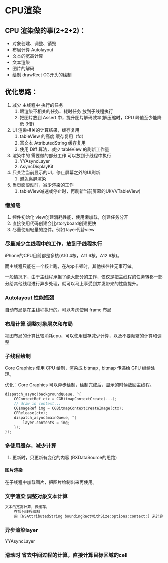 
# CPU渲染

## CPU 渲染做的事(2+2+2)：

* 对象创建、调整、销毁
* 布局计算 Autolayout
* 文本的宽高计算
* 文本渲染
* 图片的解码
* 绘制 drawRect CG开头的绘制

## 优化思路：

1. 减少 主线程中 执行的任务
   1. 跟渲染不相关的任务、耗时任务 放到子线程执行
   2. 把图片放到 Assert 中，提升图片解码效率(解压缩时，CPU 峰值至少能降低 3倍)
2. UI 渲染相关的计算结果，缓存复用
   1. tableView 的高度 缓存复用（fd）
   2. 富文本 AttributedString 缓存复用
   3. 使用 Diff 算法，减少 tableView 的刷新工作量
3. 渲染中的 需要做的部分工作 可以放到子线程中执行
   1. YYAsyncLayer
   2. AsyncDisplayKit
4. 只关注当前显示的UI，停止屏幕之外的UI刷新
   1. 避免离屏渲染 
5. 当页面滚动时，减少渲染的工作
   1. tableView减速或停止时，再刷新当前屏幕的UI(VVTableView)

### 懒加载

1. 控件初始化 view创建消耗性能，使用懒加载，创建任务分开
2. 直接使用代码创建会比storyboard创建更快
3. 尽量使用轻量的控件。例如 layer代替view

### 尽量减少主线程中的工作，放到子线程执行

iPhone的CPU目前都是多核(A10 4核，A11 6核，A12 6核)。

而主线程只能在一个核上跑，在App卡顿时，其他核往往无事可做。

一般情况下，由于主线程承担了绝大部分的工作，仅仅是把主线程的任务转移一部分给其他线程进行异步处理，就可以马上享受到并发带来的性能提升。

### Autolayout 性能瓶颈

自动布局是在主线程执行的。可以考虑使用 frame 布局

### 布局计算 调整对象层次和布局
    
视图布局的计算比较消耗cpu，可以使用缓存减少计算，以及不要频繁的计算和调整

### 子线程绘制

Core Graphics 使用 CPU 绘制，渲染成 bitmap , bitmap 传递给 GPU 继续处理。

优化：Core Graphics 可以异步绘制，绘制完成后，显示的时候放回主线程。

``` Swift
dispatch_async(backgroundQueue, ^{
    CGContextRef ctx = CGBitmapContextCreate(...);
    // draw in context...
    CGImageRef img = CGBitmapContextCreateImage(ctx);
    CFRelease(ctx);
    dispatch_async(mainQueue, ^{
        layer.contents = img;
    });
});
```

### 多使用缓存，减少计算

1. 更新时，只更新有变化的内容 (RXDataSource的思路)

#### 图片渲染

在子线程中加载图片，把图片绘制出来再使用。

### 文字渲染 调整对象文本计算

``` Swift
文本的宽高计算，做缓存，
    在后台线程绘制
    用 [NSAttributedString boundingRectWithSize:options:context:] 来计算文本宽高，用 -[NSAttributedString drawWithRect:options:context:] 来绘制文本，记住放到后台线程进行以避免阻塞主线程。
```

### 异步渲染layer

YYAsyncLayer

### 滑动时 省去中间过程的计算，直接计算目标区域的cell
